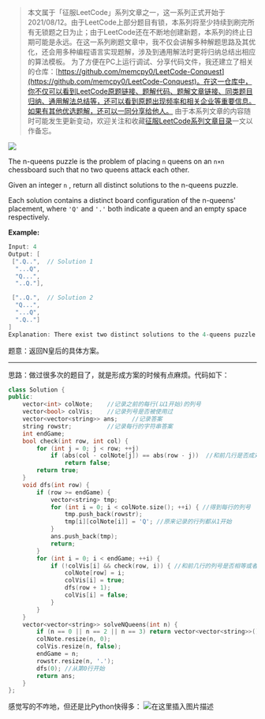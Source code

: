 > 本文属于「征服LeetCode」系列文章之一，这一系列正式开始于2021/08/12。由于LeetCode上部分题目有锁，本系列将至少持续到刷完所有无锁题之日为止；由于LeetCode还在不断地创建新题，本系列的终止日期可能是永远。在这一系列刷题文章中，我不仅会讲解多种解题思路及其优化，还会用多种编程语言实现题解，涉及到通用解法时更将归纳总结出相应的算法模板。
> <b></b>
> 为了方便在PC上运行调试、分享代码文件，我还建立了相关的仓库：[https://github.com/memcpy0/LeetCode-Conquest](https://github.com/memcpy0/LeetCode-Conquest)。在这一仓库中，你不仅可以看到LeetCode原题链接、题解代码、题解文章链接、同类题目归纳、通用解法总结等，还可以看到原题出现频率和相关企业等重要信息。如果有其他优选题解，还可以一同分享给他人。
> <b></b>
> 由于本系列文章的内容随时可能发生更新变动，欢迎关注和收藏[征服LeetCode系列文章目录](https://memcpy0.blog.csdn.net/article/details/119656559)一文以作备忘。

![](https://image-1307616428.cos.ap-beijing.myqcloud.com/Obsidian/202310091737322.png)

The n-queens puzzle is the problem of placing `n` queens on an `n×n` chessboard such that no two queens attack each other.

Given an integer `n` , return all distinct solutions to the n-queens puzzle.

Each solution contains a distinct board configuration of the n-queens' placement, where `'Q'` and `'.'` both indicate a queen and an empty space respectively.

**Example:**
```cpp
Input: 4
Output: [
 [".Q..",  // Solution 1
  "...Q",
  "Q...",
  "..Q."],

 ["..Q.",  // Solution 2
  "Q...",
  "...Q",
  ".Q.."]
]
Explanation: There exist two distinct solutions to the 4-queens puzzle as shown above.
```

题意：返回N皇后的具体方案。

---
思路：做过很多次的题目了，就是形成方案的时候有点麻烦。代码如下：
```cpp
class Solution {
public:
    vector<int> colNote;    //记录之前的每行(以1开始)的列号
    vector<bool> colVis;    //记录列号是否被使用过
    vector<vector<string>> ans;    //记录答案
    string rowstr;          //记录每行的字符串答案
    int endGame;
    bool check(int row, int col) {
        for (int j = 0; j < row; ++j) 
            if (abs(col - colNote[j]) == abs(row - j))  //和前几行是否成对角线
                return false;
        return true;
    }
    void dfs(int row) {
        if (row >= endGame) { 
            vector<string> tmp;
            for (int i = 0; i < colNote.size(); ++i) { //得到每行的列号
                tmp.push_back(rowstr);    
                tmp[i][colNote[i]] = 'Q'; //原来记录的行列都从1开始
            }
            ans.push_back(tmp);
            return;
        }
        for (int i = 0; i < endGame; ++i) {
            if (!colVis[i] && check(row, i)) { //和前几行的列号是否相等或者成对角线
                colNote[row] = i; 
                colVis[i] = true;
                dfs(row + 1);
                colVis[i] = false;
            }
        }
    }
    vector<vector<string>> solveNQueens(int n) {
        if (n == 0 || n == 2 || n == 3) return vector<vector<string>>();
        colNote.resize(n, 0);
        colVis.resize(n, false);
        endGame = n; 
        rowstr.resize(n, '.');
        dfs(0); //从第0行开始
        return ans;
    }
};
```
感觉写的不咋地，但还是比Python快得多：
![在这里插入图片描述](https://img-blog.csdnimg.cn/2020090323555735.png)

